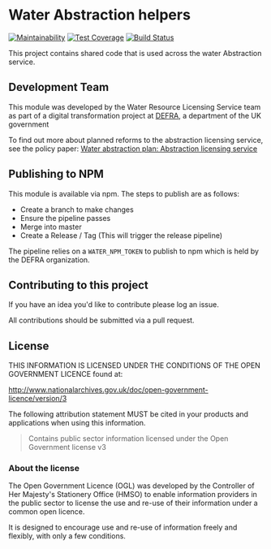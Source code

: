 # Water Abstraction helpers

[![Maintainability](https://api.codeclimate.com/v1/badges/364c764646e6d476559a/maintainability)](https://codeclimate.com/github/DEFRA/water-abstraction-helpers/maintainability)
[![Test Coverage](https://api.codeclimate.com/v1/badges/364c764646e6d476559a/test_coverage)](https://codeclimate.com/github/DEFRA/water-abstraction-helpers/test_coverage)
[![Build Status](https://travis-ci.com/DEFRA/water-abstraction-helpers.svg?branch=master)](https://travis-ci.com/DEFRA/water-abstraction-helpers)

This project contains shared code that is used across the water Abstraction
service.

## Development Team

This module was developed by the Water Resource Licensing Service team as part of a digital transformation project at [DEFRA](https://www.gov.uk/government/organisations/department-for-environment-food-rural-affairs), a department of the UK government

To find out more about planned reforms to the abstraction licensing service, see the policy paper: [Water abstraction plan: Abstraction licensing service](https://www.gov.uk/government/publications/water-abstraction-plan-2017/water-abstraction-plan-abstraction-licensing-service)


## Publishing to NPM

This module is available via npm. The steps to publish are as follows: 
- Create a branch to make changes
- Ensure the pipeline passes 
- Merge into master
- Create a Release / Tag (This will trigger the release pipeline)

The pipeline relies on a `WATER_NPM_TOKEN` to publish to npm which is held by the DEFRA organization. 

## Contributing to this project

If you have an idea you'd like to contribute please log an issue.

All contributions should be submitted via a pull request.

## License

THIS INFORMATION IS LICENSED UNDER THE CONDITIONS OF THE OPEN GOVERNMENT LICENCE found at:

<http://www.nationalarchives.gov.uk/doc/open-government-licence/version/3>

The following attribution statement MUST be cited in your products and applications when using this information.

> Contains public sector information licensed under the Open Government license v3

### About the license

The Open Government Licence (OGL) was developed by the Controller of Her Majesty's Stationery Office (HMSO) to enable information providers in the public sector to license the use and re-use of their information under a common open licence.

It is designed to encourage use and re-use of information freely and flexibly, with only a few conditions.
